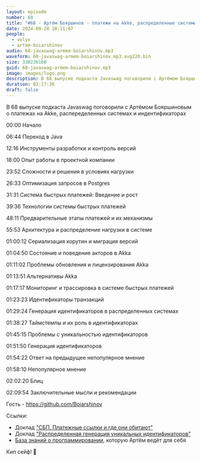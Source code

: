 ```yaml
---
layout: episode
number: 68
title: "#68 - Артём Бояршинов - платежи на Akke, распределенные системы и идентификаторы"
date: 2024-09-20 10:11:07
people:
  - volyx
  - artem-boiarshinov
audio: 68-javaswag-armem-boiarshinov.mp3
waveform: 68-javaswag-armem-boiarshinov.mp3.avg220.bin
size: 330236160           
guid: 68-javaswag-armem-boiarshinov.mp3
image: images/logo.png
description: В 68 выпуске подкаста Javaswag поговорили с Артёмом Бояршиновым о платежах на Akke, распеределенных системах и индентификаторах
duration: 02:17:36
draft: false
---
```


В 68 выпуске подкаста Javaswag поговорили с Артёмом Бояршиновым о платежах на Akke, распеределенных системах и индентификаторах

00:00 Начало

06:44 Переход в Java

12:16 Инструменты разработки и контроль версий

18:00 Опыт работы в проектной компании

23:52 Сложности и решения в условиях нагрузки

26:33 Оптимизация запросов в Postgres

31:31 Система быстрых платежей: Введение и рост

39:36 Технологии системы быстрых платежей

48:11 Предварительные этапы платежей и их механизмы

55:53 Архитектура и распределение нагрузки в системе

01:00:12 Сериализация корутин и миграция версий

01:04:50 Состояние и поведение акторов в Akka

01:11:02 Проблемы обновления и лицензирования Akka

01:13:51 Альтернативы Akka

01:17:17 Мониторинг и трассировка в системе быстрых платежей

01:23:23 Идентификаторы транзакций

01:29:24 Генерация идентификаторов в распределенных системах

01:38:27 Таймстемпы и их роль в идентификаторах

01:45:15 Проблемы с уникальностью идентификаторов

01:51:50 Генерация идентификаторов

01:54:22 Ответ на предыдущее непопулярное мнение

01:58:10 Непопулярное мнение

02:02:20 Блиц

02:09:54 Заключительные мысли и рекомендации


Гость - https://github.com/Boiarshinov

Ссылки:
- Доклад ["СБП. Платежные ссылки и где они обитают"](https://youtu.be/k-jPdxPAWjs?si=x8rghsQsDvi3jK3G)
- Доклад ["Распределенная генерация уникальных идентификаторов"](https://youtu.be/3LBFnLGo1hQ?si=ZL4Z6pXxbPhb0uxG)
- [База знаний о программировании](https://github.com/Boiarshinov/notes4j), которую Артём ведёт для себя


Кип сейф! 🖖
